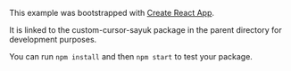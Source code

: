 This example was bootstrapped with [Create React App](https://github.com/facebook/create-react-app).

It is linked to the custom-cursor-sayuk package in the parent directory for development purposes.

You can run `npm install` and then `npm start` to test your package.
